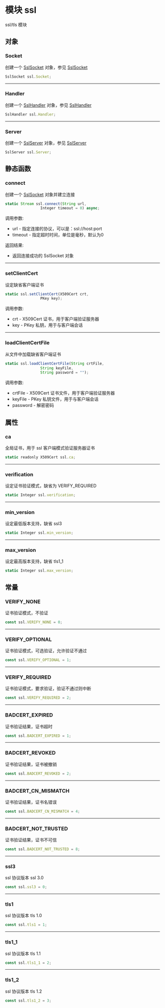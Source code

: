 # 模块 ssl
ssl/tls 模块

## 对象
        
### Socket
创建一个 [SslSocket](../../object/ifs/SslSocket.md) 对象，参见 [SslSocket](../../object/ifs/SslSocket.md)
```JavaScript
SslSocket ssl.Socket;
```

--------------------------
### Handler
创建一个 [SslHandler](../../object/ifs/SslHandler.md) 对象，参见 [SslHandler](../../object/ifs/SslHandler.md)
```JavaScript
SslHandler ssl.Handler;
```

--------------------------
### Server
创建一个 [SslServer](../../object/ifs/SslServer.md) 对象，参见 [SslServer](../../object/ifs/SslServer.md)
```JavaScript
SslServer ssl.Server;
```

## 静态函数
        
### connect
创建一个 [SslSocket](../../object/ifs/SslSocket.md) 对象并建立连接
```JavaScript
static Stream ssl.connect(String url,
                Integer timeout = 0) async;
```

调用参数:
* url - 指定连接的协议，可以是：ssl://host:port
* timeout - 指定超时时间，单位是毫秒，默认为0

返回结果:
* 返回连接成功的 SslSocket 对象

--------------------------
### setClientCert
设定缺省客户端证书
```JavaScript
static ssl.setClientCert(X509Cert crt,
                PKey key);
```

调用参数:
* crt - X509Cert 证书，用于客户端验证服务器
* key - PKey 私钥，用于与客户端会话

--------------------------
### loadClientCertFile
从文件中加载缺省客户端证书
```JavaScript
static ssl.loadClientCertFile(String crtFile,
                String keyFile,
                String password = "");
```

调用参数:
* crtFile - X509Cert 证书文件，用于客户端验证服务器
* keyFile - PKey 私钥文件，用于与客户端会话
* password - 解密密码

## 属性
        
### ca
全局证书，用于 ssl 客户端模式验证服务器证书
```JavaScript
static readonly X509Cert ssl.ca;
```

--------------------------
### verification
设定证书验证模式，缺省为 VERIFY_REQUIRED
```JavaScript
static Integer ssl.verification;
```

--------------------------
### min_version
设定最低版本支持，缺省 ssl3
```JavaScript
static Integer ssl.min_version;
```

--------------------------
### max_version
设定最高版本支持，缺省 tls1_1
```JavaScript
static Integer ssl.max_version;
```

## 常量
        
### VERIFY_NONE
证书验证模式，不验证
```JavaScript
const ssl.VERIFY_NONE = 0;
```

--------------------------
### VERIFY_OPTIONAL
证书验证模式，可选验证，允许验证不通过
```JavaScript
const ssl.VERIFY_OPTIONAL = 1;
```

--------------------------
### VERIFY_REQUIRED
证书验证模式，要求验证，验证不通过则中断
```JavaScript
const ssl.VERIFY_REQUIRED = 2;
```

--------------------------
### BADCERT_EXPIRED
证书验证结果，证书超时
```JavaScript
const ssl.BADCERT_EXPIRED = 1;
```

--------------------------
### BADCERT_REVOKED
证书验证结果，证书被撤销
```JavaScript
const ssl.BADCERT_REVOKED = 2;
```

--------------------------
### BADCERT_CN_MISMATCH
证书验证结果，证书名错误
```JavaScript
const ssl.BADCERT_CN_MISMATCH = 4;
```

--------------------------
### BADCERT_NOT_TRUSTED
证书验证结果，证书不可信
```JavaScript
const ssl.BADCERT_NOT_TRUSTED = 8;
```

--------------------------
### ssl3
ssl 协议版本 ssl 3.0
```JavaScript
const ssl.ssl3 = 0;
```

--------------------------
### tls1
ssl 协议版本 tls 1.0
```JavaScript
const ssl.tls1 = 1;
```

--------------------------
### tls1_1
ssl 协议版本 tls 1.1
```JavaScript
const ssl.tls1_1 = 2;
```

--------------------------
### tls1_2
ssl 协议版本 tls 1.2
```JavaScript
const ssl.tls1_2 = 3;
```

